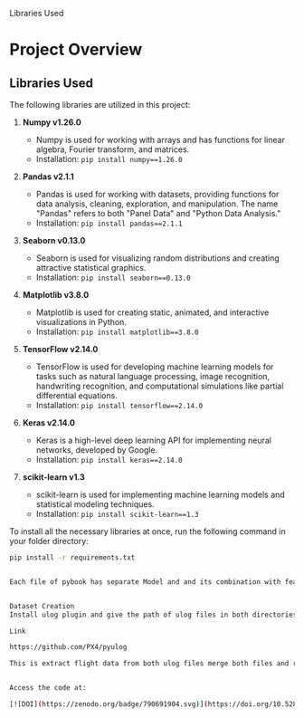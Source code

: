 Libraries Used
# Project Overview

## Libraries Used

The following libraries are utilized in this project:

1. **Numpy v1.26.0**  
   - Numpy is used for working with arrays and has functions for linear algebra, Fourier transform, and matrices.  
   - Installation: `pip install numpy==1.26.0`

2. **Pandas v2.1.1**  
   - Pandas is used for working with datasets, providing functions for data analysis, cleaning, exploration, and manipulation. The name "Pandas" refers to both "Panel Data" and "Python Data Analysis."  
   - Installation: `pip install pandas==2.1.1`

3. **Seaborn v0.13.0**  
   - Seaborn is used for visualizing random distributions and creating attractive statistical graphics.  
   - Installation: `pip install seaborn==0.13.0`

4. **Matplotlib v3.8.0**  
   - Matplotlib is used for creating static, animated, and interactive visualizations in Python.  
   - Installation: `pip install matplotlib==3.8.0`

5. **TensorFlow v2.14.0**  
   - TensorFlow is used for developing machine learning models for tasks such as natural language processing, image recognition, handwriting recognition, and computational simulations like partial differential equations.  
   - Installation: `pip install tensorflow==2.14.0`

6. **Keras v2.14.0**  
   - Keras is a high-level deep learning API for implementing neural networks, developed by Google.  
   - Installation: `pip install keras==2.14.0`

7. **scikit-learn v1.3**  
   - scikit-learn is used for implementing machine learning models and statistical modeling techniques.  
   - Installation: `pip install scikit-learn==1.3`

To install all the necessary libraries at once, run the following command in your folder directory:

```bash
pip install -r requirements.txt


Each file of pybook has separate Model and and its combination with feature selection method.


Dataset Creation
Install ulog plugin and give the path of ulog files in both directories of spoofed and benign. 

Link

https://github.com/PX4/pyulog

This is extract flight data from both ulog files merge both files and remove NAN values and use SMOTE for data balancing.


Access the code at:  

[![DOI](https://zenodo.org/badge/790691904.svg)](https://doi.org/10.5281/zenodo.13963837)


